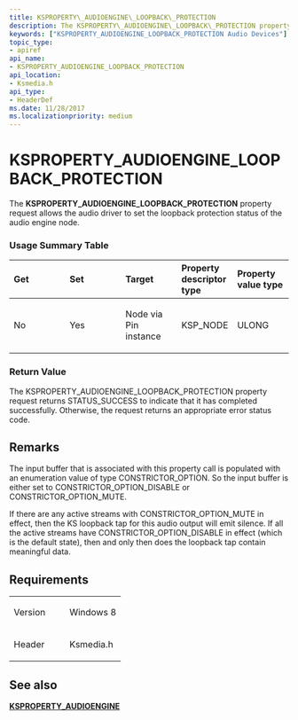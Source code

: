 ```yaml
---
title: KSPROPERTY\_AUDIOENGINE\_LOOPBACK\_PROTECTION
description: The KSPROPERTY\_AUDIOENGINE\_LOOPBACK\_PROTECTION property request allows the audio driver to set the loopback protection status of the audio engine node.
keywords: ["KSPROPERTY_AUDIOENGINE_LOOPBACK_PROTECTION Audio Devices"]
topic_type:
- apiref
api_name:
- KSPROPERTY_AUDIOENGINE_LOOPBACK_PROTECTION
api_location:
- Ksmedia.h
api_type:
- HeaderDef
ms.date: 11/28/2017
ms.localizationpriority: medium
---
```


# KSPROPERTY\_AUDIOENGINE\_LOOPBACK\_PROTECTION


The **KSPROPERTY\_AUDIOENGINE\_LOOPBACK\_PROTECTION** property request allows the audio driver to set the loopback protection status of the audio engine node.

### <span id="Usage_Summary_Table"></span><span id="usage_summary_table"></span><span id="USAGE_SUMMARY_TABLE"></span>Usage Summary Table

<table>
<colgroup>
<col width="20%" />
<col width="20%" />
<col width="20%" />
<col width="20%" />
<col width="20%" />
</colgroup>
<thead>
<tr class="header">
<th align="left">Get</th>
<th align="left">Set</th>
<th align="left">Target</th>
<th align="left">Property descriptor type</th>
<th align="left">Property value type</th>
</tr>
</thead>
<tbody>
<tr class="odd">
<td align="left"><p>No</p></td>
<td align="left"><p>Yes</p></td>
<td align="left"><p>Node via Pin instance</p></td>
<td align="left"><p>KSP_NODE</p></td>
<td align="left"><p>ULONG</p></td>
</tr>
</tbody>
</table>

 

### <span id="Return_Value"></span><span id="return_value"></span><span id="RETURN_VALUE"></span>Return Value

The KSPROPERTY\_AUDIOENGINE\_LOOPBACK\_PROTECTION property request returns STATUS\_SUCCESS to indicate that it has completed successfully. Otherwise, the request returns an appropriate error status code.

## Remarks

The input buffer that is associated with this property call is populated with an enumeration value of type CONSTRICTOR\_OPTION. So the input buffer is either set to CONSTRICTOR\_OPTION\_DISABLE or CONSTRICTOR\_OPTION\_MUTE.

If there are any active streams with CONSTRICTOR\_OPTION\_MUTE in effect, then the KS loopback tap for this audio output will emit silence. If all the active streams have CONSTRICTOR\_OPTION\_DISABLE in effect (which is the default state), then and only then does the loopback tap contain meaningful data.

## Requirements

<table>
<colgroup>
<col width="50%" />
<col width="50%" />
</colgroup>
<tbody>
<tr class="odd">
<td align="left"><p>Version</p></td>
<td align="left"><p>Windows 8</p></td>
</tr>
<tr class="even">
<td align="left"><p>Header</p></td>
<td align="left">Ksmedia.h</td>
</tr>
</tbody>
</table>

## <span id="see_also"></span>See also


[**KSPROPERTY\_AUDIOENGINE**](ksproperty-audioengine.md)

 

 






